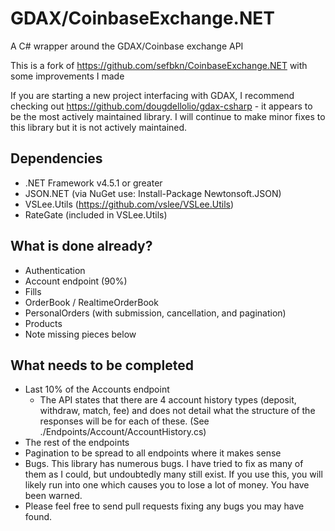 # GDAX/CoinbaseExchange.NET

A C# wrapper around the GDAX/Coinbase exchange API

This is a fork of https://github.com/sefbkn/CoinbaseExchange.NET with some improvements I made

If you are starting a new project interfacing with GDAX, I recommend checking out https://github.com/dougdellolio/gdax-csharp - it appears to be the most actively maintained library. I will continue to make minor fixes to this library but it is not actively maintained. 

## Dependencies

* .NET Framework v4.5.1 or greater
* JSON.NET (via NuGet use: Install-Package Newtonsoft.JSON)
* VSLee.Utils (https://github.com/vslee/VSLee.Utils)
* RateGate (included in VSLee.Utils)

## What is done already?
* Authentication
* Account endpoint (90%)
* Fills
* OrderBook / RealtimeOrderBook
* PersonalOrders (with submission, cancellation, and pagination)
* Products
* Note missing pieces below

## What needs to be completed
* Last 10% of the Accounts endpoint
  * The API states that there are 4 account history types (deposit, withdraw, match, fee) and does not detail what the structure of the responses will be for each of these. (See ./Endpoints/Account/AccountHistory.cs)
* The rest of the endpoints
* Pagination to be spread to all endpoints where it makes sense
* Bugs. This library has numerous bugs. I have tried to fix as many of them as I could, but undoubtedly many still exist. If you use this, you will likely run into one which causes you to lose a lot of money. You have been warned. 
* Please feel free to send pull requests fixing any bugs you may have found. 
